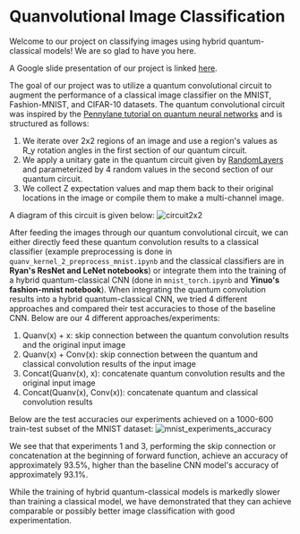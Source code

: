 # Quanvolutional Image Classification
Welcome to our project on classifying images using hybrid quantum-classical models! We are so glad to have you here.

A Google slide presentation of our project is linked [here](https://docs.google.com/presentation/d/15cliQYw5iHnrlowJ_3vq_JCDgef2uBWDGb1he-XRfdE/edit?usp=sharing).

The goal of our project was to utilize a quantum convolutional circuit to augment the performance of a classical image classifier on the MNIST, Fashion-MNIST, and CIFAR-10 datasets.
The quantum convolutional circuit was inspired by the [Pennylane tutorial on quantum neural networks](https://pennylane.ai/qml/demos/tutorial_quanvolution.html) and is structured as follows:

1. We iterate over 2x2 regions of an image and use a region's values as R_y rotation angles in the first section of our quantum circuit.
2. We apply a unitary gate in the quantum circuit given by [RandomLayers](https://docs.pennylane.ai/en/stable/code/api/pennylane.RandomLayers.html) and parameterized by 4 random values in the second section of our quantum circuit.
3. We collect Z expectation values and map them back to their original locations in the image or compile them to make a multi-channel image.

A diagram of this circuit is given below:
![circuit2x2](https://user-images.githubusercontent.com/42923017/207743095-8435f2bd-e877-4ad3-acbb-78191bd1e5fa.png)


After feeding the images through our quantum convolutional circuit, we can either directly feed these quantum convolution results to a classical classifier (example preprocessing is done in `quanv_kernel_2_preprocess_mnist.ipynb` and the classical classifiers are in **Ryan's ResNet and LeNet notebooks**) or integrate them into the training of a hybrid quantum-classical CNN (done in `mnist_torch.ipynb` and **Yinuo's fashion-mnist notebook**). When integrating the quantum convolution results into a hybrid quantum-classical CNN, we tried 4 different approaches and compared their test accuracies to those of the baseline CNN. Below are our 4 different approaches/experiments:

1. Quanv(x) + x: skip connection between the quantum convolution results and the original input image
2. Quanv(x) + Conv(x): skip connection between the quantum and classical convolution results of the input image
3. Concat(Quanv(x), x): concatenate quantum convolution results and the original input image
4. Concat(Quanv(x), Conv(x)): concatenate quantum and classical convolution results

Below are the test accuracies our experiments achieved on a 1000-600 train-test subset of the MNIST dataset:
![mnist_experiments_accuracy](https://user-images.githubusercontent.com/42923017/207742990-faeba8c2-9723-4032-b9c1-2d00522d00b6.png)

We see that that experiments 1 and 3, performing the skip connection or concatenation at the beginning of forward function, achieve an accuracy of approximately 93.5%, higher than the baseline CNN model's accuracy of approximately 93.1%.

While the training of hybrid quantum-classical models is markedly slower than training a classical model, we have demonstrated that they can achieve comparable or possibly better image classification with good experimentation.
